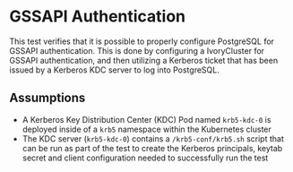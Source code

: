 # GSSAPI Authentication

This test verifies that it is possible to properly configure PostgreSQL for GSSAPI
authentication.  This is done by configuring a IvoryCluster for GSSAPI authentication,
and then utilizing a Kerberos ticket that has been issued by a Kerberos KDC server to log into
PostgreSQL.

## Assumptions

- A Kerberos Key Distribution Center (KDC) Pod named `krb5-kdc-0` is deployed inside of a `krb5`
namespace within the Kubernetes cluster
- The KDC server (`krb5-kdc-0`) contains a `/krb5-conf/krb5.sh` script that can be run as part
of the test to create the Kerberos principals, keytab secret and client configuration needed to
successfully run the test

